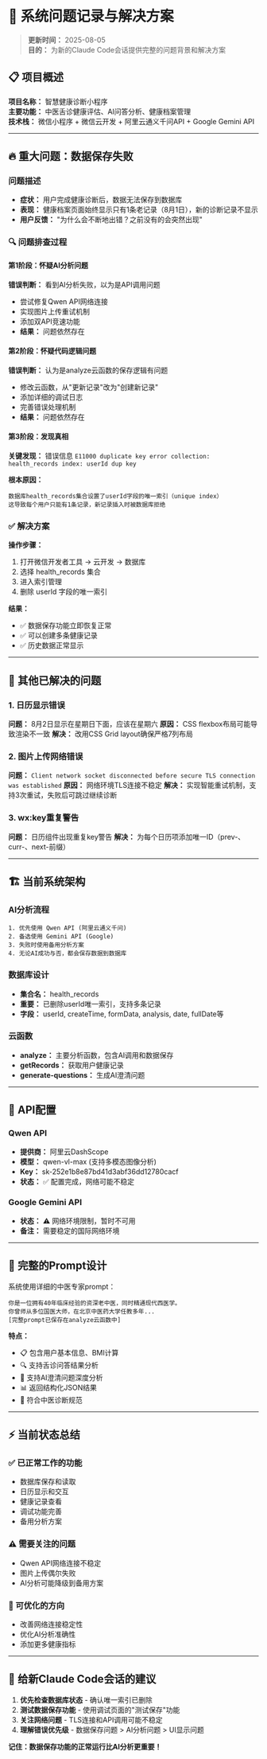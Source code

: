 # 🚨 系统问题记录与解决方案

> **更新时间：** 2025-08-05  
> **目的：** 为新的Claude Code会话提供完整的问题背景和解决方案

## 📋 项目概述
**项目名称：** 智慧健康诊断小程序  
**主要功能：** 中医舌诊健康评估、AI问答分析、健康档案管理  
**技术栈：** 微信小程序 + 微信云开发 + 阿里云通义千问API + Google Gemini API

---

## 🔥 重大问题：数据保存失败

### 问题描述
- **症状：** 用户完成健康诊断后，数据无法保存到数据库
- **表现：** 健康档案页面始终显示只有1条老记录（8月1日），新的诊断记录不显示
- **用户反馈：** "为什么会不断地出错？之前没有的会突然出现"

### 🔍 问题排查过程

#### 第1阶段：怀疑AI分析问题
**错误判断：** 看到AI分析失败，以为是API调用问题
- 尝试修复Qwen API网络连接
- 实现图片上传重试机制
- 添加双API竞速功能
- **结果：** 问题依然存在

#### 第2阶段：怀疑代码逻辑问题
**错误判断：** 认为是analyze云函数的保存逻辑有问题
- 修改云函数，从"更新记录"改为"创建新记录"
- 添加详细的调试日志
- 完善错误处理机制
- **结果：** 问题依然存在

#### 第3阶段：发现真相
**关键发现：** 错误信息 `E11000 duplicate key error collection: health_records index: userId dup key`

**根本原因：** 
```
数据库health_records集合设置了userId字段的唯一索引（unique index）
这导致每个用户只能有1条记录，新记录插入时被数据库拒绝
```

### ✅ 解决方案
**操作步骤：**
1. 打开微信开发者工具 → 云开发 → 数据库
2. 选择 health_records 集合
3. 进入索引管理
4. 删除 userId 字段的唯一索引

**结果：** 
- ✅ 数据保存功能立即恢复正常
- ✅ 可以创建多条健康记录
- ✅ 历史数据正常显示

---

## 🔧 其他已解决的问题

### 1. 日历显示错误
**问题：** 8月2日显示在星期日下面，应该在星期六
**原因：** CSS flexbox布局可能导致渲染不一致
**解决：** 改用CSS Grid layout确保严格7列布局

### 2. 图片上传网络错误
**问题：** `Client network socket disconnected before secure TLS connection was established`
**原因：** 网络环境TLS连接不稳定
**解决：** 实现智能重试机制，支持3次重试，失败后可跳过继续诊断

### 3. wx:key重复警告
**问题：** 日历组件出现重复key警告
**解决：** 为每个日历项添加唯一ID（prev-、curr-、next-前缀）

---

## 🏗️ 当前系统架构

### AI分析流程
```
1. 优先使用 Qwen API (阿里云通义千问)
2. 备选使用 Gemini API (Google)
3. 失败时使用备用分析方案
4. 无论AI成功与否，都会保存数据到数据库
```

### 数据库设计
- **集合名：** health_records
- **重要：** 已删除userId唯一索引，支持多条记录
- **字段：** userId, createTime, formData, analysis, date, fullDate等

### 云函数
- **analyze：** 主要分析函数，包含AI调用和数据保存
- **getRecords：** 获取用户健康记录
- **generate-questions：** 生成AI澄清问题

---

## 🔑 API配置

### Qwen API
- **提供商：** 阿里云DashScope
- **模型：** qwen-vl-max (支持多模态图像分析)
- **Key：** sk-252e1b8e87bd41d3abf36dd12780cacf
- **状态：** ✅ 配置完成，网络可能不稳定

### Google Gemini API
- **状态：** ⚠️ 网络环境限制，暂时不可用
- **备注：** 需要稳定的国际网络环境

---

## 📝 完整的Prompt设计

系统使用详细的中医专家prompt：
```
你是一位拥有40年临床经验的资深老中医，同时精通现代西医学。
你曾师从多位国医大师，在北京中医药大学任教多年...
[完整prompt已保存在analyze云函数中]
```

**特点：**
- 📋 包含用户基本信息、BMI计算
- 🔍 支持舌诊问答结果分析
- 🤖 支持AI澄清问题深度分析
- 📊 返回结构化JSON结果
- 🏥 符合中医诊断规范

---

## ⚡ 当前状态总结

### ✅ 已正常工作的功能
- 数据库保存和读取
- 日历显示和交互
- 健康记录查看
- 调试功能完善
- 备用分析方案

### ⚠️ 需要关注的问题
- Qwen API网络连接不稳定
- 图片上传偶尔失败
- AI分析可能降级到备用方案

### 🔧 可优化的方向
- 改善网络连接稳定性
- 优化AI分析准确性
- 添加更多健康指标

---

## 🎯 给新Claude Code会话的建议

1. **优先检查数据库状态** - 确认唯一索引已删除
2. **测试数据保存功能** - 使用调试页面的"测试保存"功能
3. **关注网络问题** - TLS连接和API调用可能不稳定
4. **理解错误优先级** - 数据保存问题 > AI分析问题 > UI显示问题

**记住：数据保存功能的正常运行比AI分析更重要！**